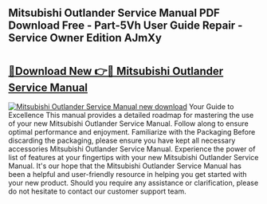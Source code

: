 ## Mitsubishi Outlander Service Manual PDF Download Free - Part-5Vh User Guide Repair - Service Owner Edition AJmXy

# <h2><a href="http://cf19569.oget.top/?id=Mitsubishi+Outlander+Service+Manual">🔗Download New 👉🔴 Mitsubishi Outlander Service Manual</a></h2>

[![Mitsubishi Outlander Service Manual new download](https://i.imgur.com/5g1atiW.png)](http://cf19569.oget.top/?id=Mitsubishi+Outlander+Service+Manual)
Your Guide to Excellence This manual provides a detailed roadmap for mastering the use of your new Mitsubishi Outlander Service Manual. Follow along to ensure optimal performance and enjoyment. Familiarize with the Packaging Before discarding the packaging, please ensure you have kept all necessary accessories Mitsubishi Outlander Service Manual. Experience the power of list of features at your fingertips with your new Mitsubishi Outlander Service Manual. It's our hope that the Mitsubishi Outlander Service Manual has been a helpful and user-friendly resource in helping you get started with your new product. Should you require any assistance or clarification, please do not hesitate to contact our customer support team.

